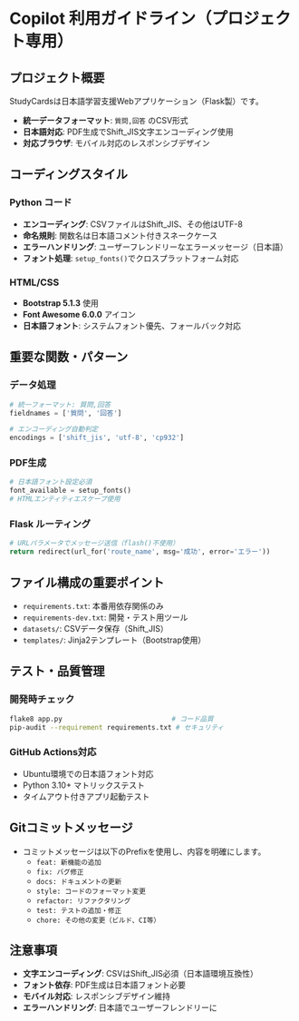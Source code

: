 # Copilot 利用ガイドライン（プロジェクト専用）

## プロジェクト概要

StudyCardsは日本語学習支援Webアプリケーション（Flask製）です。
- **統一データフォーマット**: `質問,回答` のCSV形式
- **日本語対応**: PDF生成でShift_JIS文字エンコーディング使用
- **対応ブラウザ**: モバイル対応のレスポンシブデザイン

## コーディングスタイル

### Python コード
- **エンコーディング**: CSVファイルはShift_JIS、その他はUTF-8
- **命名規則**: 関数名は日本語コメント付きスネークケース
- **エラーハンドリング**: ユーザーフレンドリーなエラーメッセージ（日本語）
- **フォント処理**: `setup_fonts()`でクロスプラットフォーム対応

### HTML/CSS
- **Bootstrap 5.1.3** 使用
- **Font Awesome 6.0.0** アイコン
- **日本語フォント**: システムフォント優先、フォールバック対応

## 重要な関数・パターン

### データ処理
```python
# 統一フォーマット: 質問,回答
fieldnames = ['質問', '回答']

# エンコーディング自動判定
encodings = ['shift_jis', 'utf-8', 'cp932']
```

### PDF生成
```python
# 日本語フォント設定必須
font_available = setup_fonts()
# HTMLエンティティエスケープ使用
```

### Flask ルーティング
```python
# URLパラメータでメッセージ送信（flash()不使用）
return redirect(url_for('route_name', msg='成功', error='エラー'))
```

## ファイル構成の重要ポイント

- `requirements.txt`: 本番用依存関係のみ
- `requirements-dev.txt`: 開発・テスト用ツール
- `datasets/`: CSVデータ保存（Shift_JIS）
- `templates/`: Jinja2テンプレート（Bootstrap使用）

## テスト・品質管理

### 開発時チェック
```bash
flake8 app.py                           # コード品質
pip-audit --requirement requirements.txt # セキュリティ
```

### GitHub Actions対応
- Ubuntu環境での日本語フォント対応
- Python 3.10+ マトリックステスト
- タイムアウト付きアプリ起動テスト

## Gitコミットメッセージ

- コミットメッセージは以下のPrefixを使用し、内容を明確にします。
  - `feat: 新機能の追加`
  - `fix: バグ修正`
  - `docs: ドキュメントの更新`
  - `style: コードのフォーマット変更`
  - `refactor: リファクタリング`
  - `test: テストの追加・修正`
  - `chore: その他の変更（ビルド、CI等）`

## 注意事項

- **文字エンコーディング**: CSVはShift_JIS必須（日本語環境互換性）
- **フォント依存**: PDF生成は日本語フォント必要
- **モバイル対応**: レスポンシブデザイン維持
- **エラーハンドリング**: 日本語でユーザーフレンドリーに
